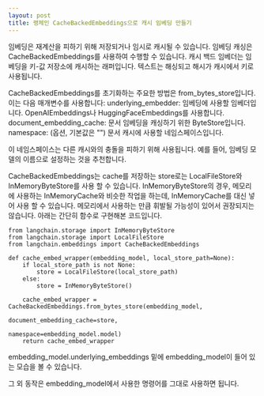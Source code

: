 ```yaml
---
layout: post
title: 랭체인 CacheBackedEmbeddings으로 캐시 임베딩 만들기
---
```


임베딩은 재계산을 피하기 위해 저장되거나 임시로 캐시될 수 있습니다. 임베딩 캐싱은 CacheBackedEmbeddings를 사용하여 수행할 수 있습니다. 
캐시 백드 임베더는 임베딩을 키-값 저장소에 캐시하는 래퍼입니다. 텍스트는 해싱되고 해시가 캐시에서 키로 사용됩니다.



CacheBackedEmbeddings를 초기화하는 주요한 방법은 from_bytes_store입니다. 이는 다음 매개변수를 사용합니다:
underlying_embedder: 임베딩에 사용할 임베더입니다. OpenAIEmbeddings나 HuggingFaceEmbeddings를 사용합니다.
document_embedding_cache: 문서 임베딩을 캐싱하기 위한 ByteStore입니다.
namespace: (옵션, 기본값은 "") 문서 캐시에 사용할 네임스페이스입니다. 

이 네임스페이스는 다른 캐시와의 충돌을 피하기 위해 사용됩니다. 예를 들어, 임베딩 모델의 이름으로 설정하는 것을 추천합니다.

CacheBackedEmbeddings는 cache를 저장하는 store로는 LocalFileStore와 InMemoryByteStore를 사용 할 수 있습니다. 
InMemoryByteStore의 경우, 메모리에 사용하는 InMemoryCache와 비슷한 작업을 하는데, InMemoryCache를 대신 넣어 사용 할 수 있습니다.
메모리에서 사용하는 만큼 휘발될 가능성이 있어서 권장되지는 않습니다.
아래는 간단히 함수로 구현해본 코드입니다. 

```
from langchain.storage import InMemoryByteStore
from langchain.storage import LocalFileStore
from langchain.embeddings import CacheBackedEmbeddings

def cache_embed_wrapper(embedding_model, local_store_path=None):
    if local_store_path is not None:
        store = LocalFileStore(local_store_path)
    else:
        store = InMemoryByteStore()

    cache_embed_wrapper = CacheBackedEmbeddings.from_bytes_store(embedding_model,
                                                                 document_embedding_cache=store,
                                                                 namespace=embedding_model.model)
    return cache_embed_wrapper
```

embedding_model.underlying_embeddings 밑에 embedding_model이 들어 있는 모습을 볼 수 있습니다. 

그 외 동작은 embedding_model에서 사용한 명령어를 그대로 사용하면 됩니다. 
